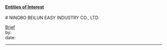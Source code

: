 #### [Entities of Interest](/list.html)
<link rel="stylesheet" type="text/css" href="../../assets/style.css">
# NINGBO BEILUN EASY INDUSTRY CO., LTD.

[comment]: <> (Add/Remove information below as you want)
[comment]: <> (Markdown cheatsheet: https://github.com/adam-p/markdown-here/wiki/Markdown-Cheatsheet)
[Brief](Brief.md)  
by:  
date:  

---
[comment]: <> (Add your content here)